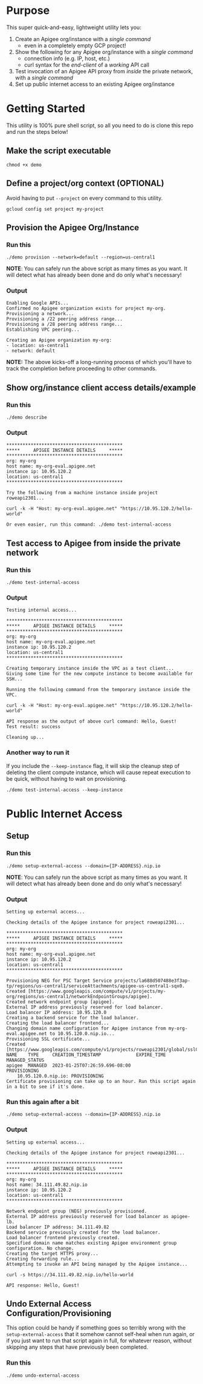 # Purpose
This super quick-and-easy, lightweight utility lets you:
1. Create an Apigee org/instance with a *single command*
   * even in a completely empty GCP project! 
2. Show the following for any Apigee org/instance with a *single command*
   * connection info (e.g. IP, host, etc.)
   * curl syntax for the *end-client* of a *working* API call 
3. Test invocation of an Apigee API proxy from *inside* the private network, with a *single command*
4. Set up public internet access to an existing Apigee org/instance 

# Getting Started

This utility is 100% pure shell script, so all you need to do is clone this repo and run the steps below! 

## Make the script executable
```
chmod +x demo
```
## Define a project/org context (OPTIONAL)
Avoid having to put `--project` on every command to this utility.
```
gcloud config set project my-project
```

## Provision the Apigee Org/Instance
### Run this
```
./demo provision --network=default --region=us-central1
```
**NOTE**: You can safely run the above script as many times as you want. It will detect what has already been done and do only what's necessary! 
### Output
```
Enabling Google APIs...
Confirmed no Apigee organization exists for project my-org.
Provisioning a network...
Provisioning a /22 peering address range...
Provisioning a /28 peering address range...
Establishing VPC peering...

Creating an Apigee organization my-org:
- location: us-central1
- network: default
```

**NOTE:** The above kicks-off a long-running process of which you'll have to track the completion before proceeding to other commands.

## Show org/instance client access details/example
### Run this
```
./demo describe
```
### Output
```
*******************************************
*****     APIGEE INSTANCE DETAILS     *****
*******************************************
org: my-org
host name: my-org-eval.apigee.net
instance ip: 10.95.120.2
location: us-central1
*******************************************

Try the following from a machine instance inside project roweapi2301...

curl -k -H "Host: my-org-eval.apigee.net" "https://10.95.120.2/hello-world"

Or even easier, run this command: ./demo test-internal-access
```

## Test access to Apigee from inside the private network
### Run this
```
./demo test-internal-access
```
### Output
```
Testing internal access...

*******************************************
*****     APIGEE INSTANCE DETAILS     *****
*******************************************
org: my-org
host name: my-org-eval.apigee.net
instance ip: 10.95.120.2
location: us-central1
*******************************************

Creating temporary instance inside the VPC as a test client...
Giving some time for the new compute instance to become available for SSH...

Running the following command from the temporary instance inside the VPC.

curl -k -H "Host: my-org-eval.apigee.net" "https://10.95.120.2/hello-world"

API response as the output of above curl command: Hello, Guest!
Test result: success

Cleaning up...
```
### Another way to run it
If you include the `--keep-instance` flag, it will skip the cleanup step of deleting the client compute instance,
which will cause repeat execution to be quick, without having to wait on provisioning.
```
./demo test-internal-access --keep-instance
```
# Public Internet Access
## Setup
### Run this
```
./demo setup-external-access --domain={IP-ADDRESS}.nip.io
```
**NOTE**: You can safely run the above script as many times as you want. It will detect what has already been done and do only what's necessary! 
### Output
```
Setting up external access...

Checking details of the Apigee instance for project roweapi2301...

*******************************************
*****     APIGEE INSTANCE DETAILS     *****
*******************************************
org: my-org
host name: my-org-eval.apigee.net
instance ip: 10.95.120.2
location: us-central1
*******************************************

Provisioning NEG for PSC Target Service projects/la688d507488e3f3ap-tp/regions/us-central1/serviceAttachments/apigee-us-central1-sqx0.
Created [https://www.googleapis.com/compute/v1/projects/my-org/regions/us-central1/networkEndpointGroups/apigee].
Created network endpoint group [apigee].
External IP address previously reserved for load balancer.
Load balancer IP address: 10.95.120.0
Creating a backend service for the load balancer.
Creating the load balancer frontend...
Changing domain name configuration for Apigee instance from my-org-eval.apigee.net to 10.95.120.0.nip.io...
Provisioning SSL certificate...
Created [https://www.googleapis.com/compute/v1/projects/roweapi2301/global/sslCertificates/apigee].
NAME    TYPE     CREATION_TIMESTAMP             EXPIRE_TIME  MANAGED_STATUS
apigee  MANAGED  2023-01-25T07:26:59.696-08:00               PROVISIONING
    10.95.120.0.nip.io: PROVISIONING
Certificate provisioning can take up to an hour. Run this script again in a bit to see if it's done.
```
### Run this again after a bit
```
./demo setup-external-access --domain={IP-ADDRESS}.nip.io
```
### Output
```
Setting up external access...

Checking details of the Apigee instance for project roweapi2301...

*******************************************
*****     APIGEE INSTANCE DETAILS     *****
*******************************************
org: my-org
host name: 34.111.49.82.nip.io
instance ip: 10.95.120.2
location: us-central1
*******************************************

Network endpoint group (NEG) previously provisioned.
External IP address previously reserved for load balancer as apigee-lb.
Load balancer IP address: 34.111.49.82
Backend service previously created for the load balancer.
Load balancer frontend previously created.
Specified domain name matches existing Apigee environment group configuration. No change.
Creating the target HTTPS proxy...
Creating forwarding rule...
Attempting to invoke an API being managed by the Apigee instance...

curl -s https://34.111.49.82.nip.io/hello-world

API response: Hello, Guest!
```
## Undo External Access Configuration/Provisioning
This option could be handy if something goes so terribly wrong with the `setup-external-access` that it somehow cannot self-heal when run again, or if you just want to run that script again in full, for whatever reason, without skipping any steps that have previously been completed.
### Run this
```
./demo undo-external-access
```